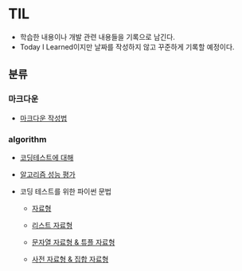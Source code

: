# TIL

- 학습한 내용이나 개발 관련 내용들을 기록으로 남긴다.
- Today I Learned이지만 날짜를 작성하지 않고 꾸준하게 기록할 예정이다.

## 분류

### 마크다운
  - [마크다운 작성법](https://github.com/KJH622/TIL/blob/main/Markdown/markdown.md)

### algorithm
  - [코딩테스트에 대해](https://github.com/KJH622/TIL/blob/main/algorithm/outline.md)
  - [알고리즘 성능 평가](https://github.com/KJH622/TIL/blob/main/algorithm/complexity.md)
  - 코딩 테스트를 위한 파이썬 문법

    - [자료형](https://github.com/KJH622/TIL/blob/main/algorithm/python_grammar/data_type.md)

    - [리스트 자료형](https://github.com/KJH622/TIL/blob/main/algorithm/python_grammar/list.md)

    - [문자열 자료형 & 튜플 자료형](https://github.com/KJH622/TIL/blob/main/algorithm/python_grammar/string_tuple.md)

    - [사전 자료형 & 집합 자료형](https://github.com/KJH622/TIL/blob/main/algorithm/python_grammar/dictionary_set.md)